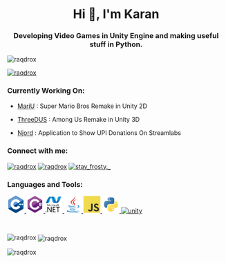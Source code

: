<h1 align="center">Hi 👋, I'm Karan</h1>
<h3 align="center">Developing Video Games in Unity Engine and making useful stuff in Python.</h3>

<p align="left"> <img src="https://komarev.com/ghpvc/?username=raqdrox&label=Profile%20views&color=0e75b6&style=flat" alt="raqdrox" /> </p>

<p align="left"> <a href="https://github.com/ryo-ma/github-profile-trophy"><img src="https://github-profile-trophy.vercel.app/?username=raqdrox&theme=tokyonight" alt="raqdrox" /></a> </p>

<h3 align="left">Currently Working On:</h3>

- [MariU](https://github.com/raqdrox/MariU) : Super Mario Bros Remake in Unity 2D 

- [ThreeDUS](https://github.com/raqdrox/ThreeDUS) : Among Us Remake in Unity 3D 

- [Njord](https://github.com/raqdrox/Njord) : Application to Show UPI Donations On Streamlabs 

<h3 align="left">Connect with me:</h3>
<p align="left">
<a href="https://dev.to/raqdrox" target="blank"><img align="center" src="https://raw.githubusercontent.com/rahuldkjain/github-profile-readme-generator/master/src/images/icons/Social/devto.svg" alt="raqdrox" height="30" width="40" /></a>
<a href="https://linkedin.com/in/raqdrox" target="blank"><img align="center" src="https://raw.githubusercontent.com/rahuldkjain/github-profile-readme-generator/master/src/images/icons/Social/linked-in-alt.svg" alt="raqdrox" height="30" width="40" /></a>
<a href="https://instagram.com/stay_frosty._" target="blank"><img align="center" src="https://raw.githubusercontent.com/rahuldkjain/github-profile-readme-generator/master/src/images/icons/Social/instagram.svg" alt="stay_frosty._" height="30" width="40" /></a>
</p>

<h3 align="left">Languages and Tools:</h3>
<p align="left"> <a href="https://www.w3schools.com/cpp/" target="_blank" rel="noreferrer"> <img src="https://raw.githubusercontent.com/devicons/devicon/master/icons/cplusplus/cplusplus-original.svg" alt="cplusplus" width="40" height="40"/> </a> <a href="https://www.w3schools.com/cs/" target="_blank" rel="noreferrer"> <img src="https://raw.githubusercontent.com/devicons/devicon/master/icons/csharp/csharp-original.svg" alt="csharp" width="40" height="40"/> </a> <a href="https://dotnet.microsoft.com/" target="_blank" rel="noreferrer"> <img src="https://raw.githubusercontent.com/devicons/devicon/master/icons/dot-net/dot-net-original-wordmark.svg" alt="dotnet" width="40" height="40"/> </a> <a href="https://www.java.com" target="_blank" rel="noreferrer"> <img src="https://raw.githubusercontent.com/devicons/devicon/master/icons/java/java-original.svg" alt="java" width="40" height="40"/> </a> <a href="https://developer.mozilla.org/en-US/docs/Web/JavaScript" target="_blank" rel="noreferrer"> <img src="https://raw.githubusercontent.com/devicons/devicon/master/icons/javascript/javascript-original.svg" alt="javascript" width="40" height="40"/> </a> <a href="https://www.python.org" target="_blank" rel="noreferrer"> <img src="https://raw.githubusercontent.com/devicons/devicon/master/icons/python/python-original.svg" alt="python" width="40" height="40"/> </a> <a href="https://unity.com/" target="_blank" rel="noreferrer"> <img src="https://www.vectorlogo.zone/logos/unity3d/unity3d-icon.svg" alt="unity" width="40" height="40"/> </a> </p>





<br>
<p><img align="left" src="https://github-readme-stats.vercel.app/api/top-langs?username=raqdrox&show_icons=true&locale=en&layout=compact&hide=shaderlab,hlsl,scss&theme=tokyonight" alt="raqdrox" /></p>



<p>&nbsp;<img align="center" src="https://github-readme-stats.vercel.app/api?username=raqdrox&show_icons=true&locale=en&theme=tokyonight" alt="raqdrox" /></p>



<p><img align="center" src="https://github-readme-streak-stats.herokuapp.com/?user=raqdrox&theme=tokyonight" alt="raqdrox" /></p>
